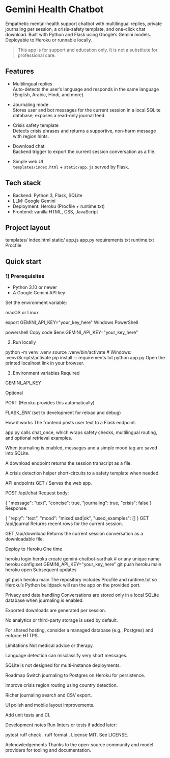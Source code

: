 # Gemini Health Chatbot

Empathetic mental-health support chatbot with multilingual replies, private journaling per session, a crisis-safety template, and one-click chat download. Built with Python and Flask using Google’s Gemini models. Deployable to Heroku or runnable locally.

> This app is for support and education only. It is not a substitute for professional care.

## Features

- Multilingual replies  
  Auto-detects the user’s language and responds in the same language (English, Arabic, Hindi, and more).

- Journaling mode  
  Stores user and bot messages for the current session in a local SQLite database; exposes a read-only journal feed.

- Crisis safety template  
  Detects crisis phrases and returns a supportive, non-harm message with region hints.

- Download chat  
  Backend trigger to export the current session conversation as a file.

- Simple web UI  
  `templates/index.html` + `static/app.js` served by Flask.

## Tech stack

- Backend: Python 3, Flask, SQLite
- LLM: Google Gemini
- Deployment: Heroku (Procfile + runtime.txt)
- Frontend: vanilla HTML, CSS, JavaScript

## Project layout

templates/
index.html
static/
app.js
app.py
requirements.txt
runtime.txt
Procfile


## Quick start

### 1) Prerequisites

- Python 3.10 or newer
- A Google Gemini API key

Set the environment variable:

macOS or Linux

export GEMINI_API_KEY="your_key_here"
Windows PowerShell

powershell
Copy code
$env:GEMINI_API_KEY="your_key_here"

2) Run locally

python -m venv .venv
source .venv/bin/activate          # Windows: .venv\Scripts\activate
pip install -r requirements.txt
python app.py
Open the printed localhost link in your browser.

3) Environment variables
Required

GEMINI_API_KEY

Optional

PORT (Heroku provides this automatically)

FLASK_ENV (set to development for reload and debug)

How it works
The frontend posts user text to a Flask endpoint.

app.py calls chat_once, which wraps safety checks, multilingual routing, and optional retrieval examples.

When journaling is enabled, messages and a simple mood tag are saved into SQLite.

A download endpoint returns the session transcript as a file.

A crisis detection helper short-circuits to a safety template when needed.

API endpoints
GET /
Serves the web app.

POST /api/chat
Request body:

{
  "message": "text",
  "concise": true,
  "journaling": true,
  "crisis": false
}
Response:


{
  "reply": "text",
  "mood": "mixed|sad|ok",
  "used_examples": []
}
GET /api/journal
Returns recent rows for the current session.

GET /api/download
Returns the current session conversation as a downloadable file.

Deploy to Heroku
One time


heroku login
heroku create gemini-chatbot-sarthak    # or any unique name
heroku config:set GEMINI_API_KEY="your_key_here"
git push heroku main
heroku open
Subsequent updates


git push heroku main
The repository includes Procfile and runtime.txt so Heroku’s Python buildpack will run the app on the provided port.

Privacy and data handling
Conversations are stored only in a local SQLite database when journaling is enabled.

Exported downloads are generated per session.

No analytics or third-party storage is used by default.

For shared hosting, consider a managed database (e.g., Postgres) and enforce HTTPS.

Limitations
Not medical advice or therapy.

Language detection can misclassify very short messages.

SQLite is not designed for multi-instance deployments.

Roadmap
Switch journaling to Postgres on Heroku for persistence.

Improve crisis region routing using country detection.

Richer journaling search and CSV export.

UI polish and mobile layout improvements.

Add unit tests and CI.

Development notes
Run linters or tests if added later:


pytest
ruff check .
ruff format .
License
MIT. See LICENSE.

Acknowledgements
Thanks to the open-source community and model providers for tooling and documentation.
